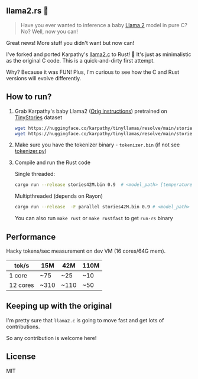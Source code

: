
## llama2.rs 🦀

> Have you ever wanted to inference a baby [Llama 2](https://ai.meta.com/llama/) model in pure C? No? Well, now you can!

Great news! More stuff you didn't want but now can!

I've forked and ported Karpathy's [llama2.c](https://github.com/karpathy/llama2.c) to Rust! 🦀 It's just as minimalistic as the original C code.
This is a quick-and-dirty first attempt.

Why? Because it was FUN! Plus, I'm curious to see how the C and Rust versions will evolve differently.

## How to run?
1. Grab Karpathy's baby Llama2 ([Orig instructions](https://github.com/karpathy/llama2.c#feel-the-magic)) pretrained on [TinyStories](https://huggingface.co/datasets/roneneldan/TinyStories) dataset 

    ```bash
    wget https://huggingface.co/karpathy/tinyllamas/resolve/main/stories15M.bin
    wget https://huggingface.co/karpathy/tinyllamas/resolve/main/stories42M.bin
    ```
2. Make sure you have the tokenizer binary - `tokenizer.bin` (if not see [tokenizer.py](tokenizer.py))
3. Compile and run the Rust code

    Single threaded:

    ```bash
    cargo run --release stories42M.bin 0.9  # <model_path> [temperature]
    ```

    Multipthreaded (depends on Rayon)
    ```bash
    cargo run --release  -F parallel stories42M.bin 0.9 # <model_path> [temperature]
    ```

    You can also run `make rust` or `make rustfast` to get `run-rs` binary 
## Performance

Hacky tokens/sec measurement on dev VM (16 cores/64G mem).

|    tok/s   | 15M | 42M | 110M
|-------|-----|-----|-----|
| 1 core|  ~75|   ~25   | ~10
| 12 cores |  ~310   |  ~110   | ~50



## Keeping up with the original
I'm pretty sure that `llama2.c` is going to move fast and get lots of contributions. 

So any contribution is welcome here!


## License
MIT
